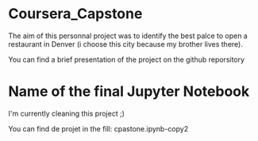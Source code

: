 # Coursera_Capstone


The aim of this personnal project was to identify the best palce to open a restaurant in Denver (i choose this city because my brother lives there).

You can find a brief presentation of the project on the github reporsitory

# Name of the final Jupyter Notebook

I'm currently cleaning this project ;)

You can find de projet in the fill: cpastone.ipynb-copy2
